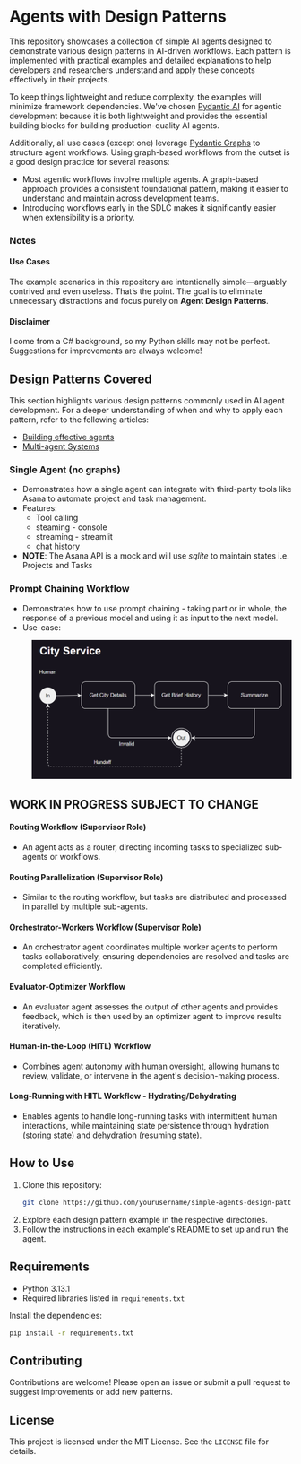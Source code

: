 # Agents with Design Patterns

This repository showcases a collection of simple AI agents designed to demonstrate various design patterns in AI-driven workflows. Each pattern is implemented with practical examples and detailed explanations to help developers and researchers understand and apply these concepts effectively in their projects.

To keep things lightweight and reduce complexity, the examples will minimize framework dependencies. We've chosen [Pydantic AI](https://ai.pydantic.dev/) for agentic development because it is both lightweight and provides the essential building blocks for building production-quality AI agents.

Additionally, all use cases (except one) leverage [Pydantic Graphs](https://ai.pydantic.dev/api/pydantic_graph/graph/) to structure agent workflows. Using graph-based workflows from the outset is a good design practice for several reasons:

- Most agentic workflows involve multiple agents. A graph-based approach provides a consistent foundational pattern, making it easier to understand and maintain across development teams.  
- Introducing workflows early in the SDLC makes it significantly easier when extensibility is a priority.

### Notes

#### Use Cases  
The example scenarios in this repository are intentionally simple—arguably contrived and even useless. That’s the point. The goal is to eliminate unnecessary distractions and focus purely on **Agent Design Patterns**.

#### Disclaimer  
I come from a C# background, so my Python skills may not be perfect. Suggestions for improvements are always welcome!


## Design Patterns Covered

This section highlights various design patterns commonly used in AI agent development. For a deeper understanding of when and why to apply each pattern, refer to the following articles:
- [Building effective agents](https://www.anthropic.com/research/building-effective-agents)
- [Multi-agent Systems](https://langchain-ai.github.io/langgraph/concepts/multi_agent/)

### Single Agent (no graphs)
- Demonstrates how a single agent can integrate with third-party tools like Asana to automate project and task management.
- Features:
  - Tool calling 
  - steaming - console
  - streaming - streamlit
  - chat history
- **NOTE**: The Asana API is a mock and will use _sqlite_ to maintain states i.e. Projects and Tasks

### Prompt Chaining Workflow
- Demonstrates how to use prompt chaining - taking part or in whole, the response of a previous model and using it as input to the next model. 
- Use-case: 

<p style="margin-left: 40px;">
  <img src="resources/prompt_chaining.png" alt="AI Agent" width="500">
</p>



## WORK IN PROGRESS SUBJECT TO CHANGE


#### Routing Workflow (Supervisor Role)
- An agent acts as a router, directing incoming tasks to specialized sub-agents or workflows.

#### Routing Parallelization (Supervisor Role)
- Similar to the routing workflow, but tasks are distributed and processed in parallel by multiple sub-agents.

#### Orchestrator-Workers Workflow (Supervisor Role)
- An orchestrator agent coordinates multiple worker agents to perform tasks collaboratively, ensuring dependencies are resolved and tasks are completed efficiently.

#### Evaluator-Optimizer Workflow
- An evaluator agent assesses the output of other agents and provides feedback, which is then used by an optimizer agent to improve results iteratively.

#### Human-in-the-Loop (HITL) Workflow
- Combines agent autonomy with human oversight, allowing humans to review, validate, or intervene in the agent's decision-making process.

#### Long-Running with HITL Workflow - Hydrating/Dehydrating
- Enables agents to handle long-running tasks with intermittent human interactions, while maintaining state persistence through hydration (storing state) and dehydration (resuming state).

## How to Use
1. Clone this repository: 
   ```bash
   git clone https://github.com/yourusername/simple-agents-design-patterns.git
   ```
2. Explore each design pattern example in the respective directories.
3. Follow the instructions in each example's README to set up and run the agent.

## Requirements
- Python 3.13.1
- Required libraries listed in `requirements.txt`

Install the dependencies:
```bash
pip install -r requirements.txt
```

## Contributing
Contributions are welcome! Please open an issue or submit a pull request to suggest improvements or add new patterns.

## License
This project is licensed under the MIT License. See the `LICENSE` file for details.
